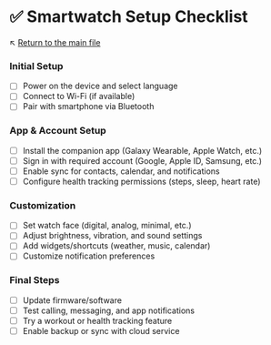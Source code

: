 # ✅ Smartwatch Setup Checklist

↖️ [Return to the main file](../README.md)

### Initial Setup

- [ ] Power on the device and select language
- [ ] Connect to Wi-Fi (if available)
- [ ] Pair with smartphone via Bluetooth

### App & Account Setup

- [ ] Install the companion app (Galaxy Wearable, Apple Watch, etc.)
- [ ] Sign in with required account (Google, Apple ID, Samsung, etc.)
- [ ] Enable sync for contacts, calendar, and notifications
- [ ] Configure health tracking permissions (steps, sleep, heart rate)

### Customization

- [ ] Set watch face (digital, analog, minimal, etc.)
- [ ] Adjust brightness, vibration, and sound settings
- [ ] Add widgets/shortcuts (weather, music, calendar)
- [ ] Customize notification preferences

### Final Steps

- [ ] Update firmware/software
- [ ] Test calling, messaging, and app notifications
- [ ] Try a workout or health tracking feature
- [ ] Enable backup or sync with cloud service
